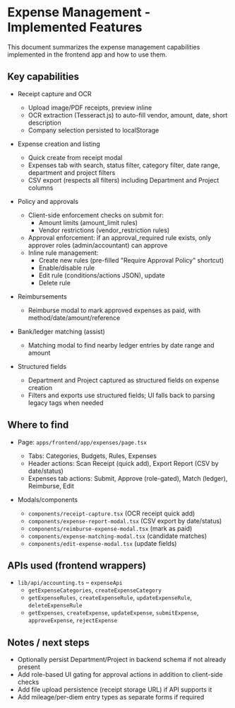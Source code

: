 # Expense Management - Implemented Features

This document summarizes the expense management capabilities implemented in the frontend app and how to use them.

## Key capabilities

- Receipt capture and OCR
  - Upload image/PDF receipts, preview inline
  - OCR extraction (Tesseract.js) to auto-fill vendor, amount, date, short description
  - Company selection persisted to localStorage

- Expense creation and listing
  - Quick create from receipt modal
  - Expenses tab with search, status filter, category filter, date range, department and project filters
  - CSV export (respects all filters) including Department and Project columns

- Policy and approvals
  - Client-side enforcement checks on submit for:
    - Amount limits (amount_limit rules)
    - Vendor restrictions (vendor_restriction rules)
  - Approval enforcement: if an approval_required rule exists, only approver roles (admin/accountant) can approve
  - Inline rule management:
    - Create new rules (pre-filled "Require Approval Policy" shortcut)
    - Enable/disable rule
    - Edit rule (conditions/actions JSON), update
    - Delete rule

- Reimbursements
  - Reimburse modal to mark approved expenses as paid, with method/date/amount/reference

- Bank/ledger matching (assist)
  - Matching modal to find nearby ledger entries by date range and amount

- Structured fields
  - Department and Project captured as structured fields on expense creation
  - Filters and exports use structured fields; UI falls back to parsing legacy tags when needed

## Where to find

- Page: `apps/frontend/app/expenses/page.tsx`
  - Tabs: Categories, Budgets, Rules, Expenses
  - Header actions: Scan Receipt (quick add), Export Report (CSV by date/status)
  - Expenses tab actions: Submit, Approve (role-gated), Match (ledger), Reimburse, Edit

- Modals/components
  - `components/receipt-capture.tsx` (OCR receipt quick add)
  - `components/expense-report-modal.tsx` (CSV export by date/status)
  - `components/reimburse-expense-modal.tsx` (mark as paid)
  - `components/expense-matching-modal.tsx` (candidate matches)
  - `components/edit-expense-modal.tsx` (update fields)

## APIs used (frontend wrappers)

- `lib/api/accounting.ts` – `expenseApi`
  - `getExpenseCategories`, `createExpenseCategory`
  - `getExpenseRules`, `createExpenseRule`, `updateExpenseRule`, `deleteExpenseRule`
  - `getExpenses`, `createExpense`, `updateExpense`, `submitExpense`, `approveExpense`, `rejectExpense`

## Notes / next steps

- Optionally persist Department/Project in backend schema if not already present
- Add role-based UI gating for approval actions in addition to client-side checks
- Add file upload persistence (receipt storage URL) if API supports it
- Add mileage/per-diem entry types as separate forms if required



